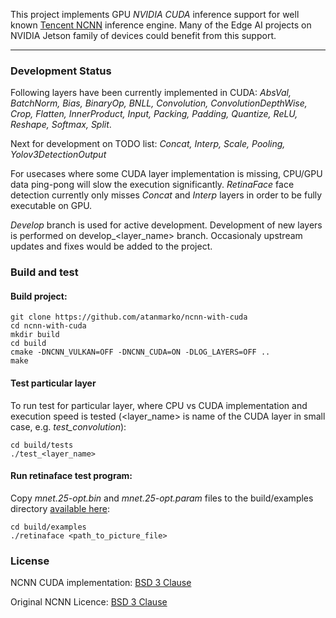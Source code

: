 This project implements GPU _NVIDIA CUDA_ inference support for well known [Tencent NCNN](https://github.com/Tencent/ncnn) inference engine. Many of the Edge AI projects on NVIDIA Jetson family of devices could benefit from this support.

---

### Development Status

Following layers have been currently implemented in CUDA: _AbsVal, BatchNorm, Bias, BinaryOp, BNLL, Convolution, ConvolutionDepthWise, Crop, Flatten, InnerProduct, Input, Packing, Padding, Quantize, ReLU, Reshape, Softmax, Split_.

Next for development on TODO list: _Concat, Interp, Scale, Pooling, Yolov3DetectionOutput_

For usecases where some CUDA layer implementation is missing, CPU/GPU data ping-pong will slow the execution significantly. _RetinaFace_ face detection currently only misses _Concat_ and _Interp_ layers in order to be fully executable on GPU. 

_Develop_ branch is used for active development. Development of new layers is performed on develop_<layer_name> branch. Occasionaly upstream updates and fixes would be added to the project.

### Build and test

#### Build project:

```
git clone https://github.com/atanmarko/ncnn-with-cuda
cd ncnn-with-cuda
mkdir build
cd build
cmake -DNCNN_VULKAN=OFF -DNCNN_CUDA=ON -DLOG_LAYERS=OFF ..
make
```

#### Test particular layer

To run test for particular layer, where CPU vs CUDA implementation and execution speed is tested (<layer_name> is name of the CUDA layer in small case, e.g. _test_convolution_):
```
cd build/tests
./test_<layer_name>
```

#### Run retinaface test program:

Copy _mnet.25-opt.bin_ and _mnet.25-opt.param_  files to the build/examples directory [available here](https://github.com/nihui/ncnn-assets.git): 

```
cd build/examples
./retinaface <path_to_picture_file>
```

### License

NCNN CUDA implementation:
[BSD 3 Clause](LICENSE.txt)

Original NCNN Licence:
[BSD 3 Clause](https://github.com/Tencent/ncnn/blob/master/LICENSE.txt)

